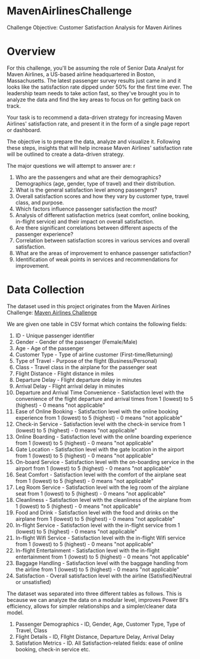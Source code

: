 # MavenAirlinesChallenge
Challenge Objective: Customer Satisfaction Analysis for Maven Airlines
# Overview
For this challenge, you'll be assuming the role of Senior Data Analyst for Maven Airlines, a US-based airline headquartered in Boston, Massachusetts. The latest passenger survey results just came in and it looks like the satisfaction rate dipped under 50% for the first time ever. The leadership team needs to take action fast, so they've brought you in to analyze the data and find the key areas to focus on for getting back on track.

Your task is to recommend a data-driven strategy for increasing Maven Airlines' satisfaction rate, and present it in the form of a single page report or dashboard.

The objective is to prepare the data, analyze and visualize it. Following these steps, insights that will help increase Maven Airlines' satisfaction rate will be outlined to create a data-driven strategy.

The major questions we will attempt to answer are: r
1. Who are the passengers and what are their demographics? Demographics (age, gender, type of travel) and their distribution.
2. What is the general satisfaction level among passengers?
3. Overall satisfaction scores and how they vary by customer type, travel class, and purpose.
4. Which factors influence passenger satisfaction the most?
5. Analysis of different satisfaction metrics (seat comfort, online booking, in-flight service) and their impact on overall satisfaction.
6. Are there significant correlations between different aspects of the passenger experience?
7. Correlation between satisfaction scores in various services and overall satisfaction.
8. What are the areas of improvement to enhance passenger satisfaction?
9. Identification of weak points in services and recommendations for improvement.

# Data Collection
The dataset used in this project originates from the Maven Airlines Challenge: [Maven Airlines Challenge](url)

We are given one table in CSV format which contains the following fields: 
1.  ID - Unique passenger identifier
2.  Gender - Gender of the passenger (Female/Male)
3.  Age - Age of the passenger
4.  Customer Type - Type of airline customer (First-time/Returning)
5.  Type of Travel - Purpose of the flight (Business/Personal)
6.  Class - Travel class in the airplane for the passenger seat
7.  Flight Distance - Flight distance in miles
8.  Departure Delay - Flight departure delay in minutes
9.  Arrival Delay - Flight arrival delay in minutes
10.  Departure and Arrival Time Convenience - Satisfaction level with the convenience of the flight departure and arrival times from 1 (lowest) to 5 (highest) - 0 means "not applicable"
11.  Ease of Online Booking - Satisfaction level with the online booking experience from 1 (lowest) to 5 (highest) - 0 means "not applicable"
12.  Check-in Service - Satisfaction level with the check-in service from 1 (lowest) to 5 (highest) - 0 means "not applicable"
13.  Online Boarding - Satisfaction level with the online boarding experience from 1 (lowest) to 5 (highest) - 0 means "not applicable"
14.  Gate Location - Satisfaction level with the gate location in the airport from 1 (lowest) to 5 (highest) - 0 means "not applicable"
15.  On-board Service - Satisfaction level with the on-boarding service in the airport from 1 (lowest) to 5 (highest) - 0 means "not applicable"
16.  Seat Comfort - Satisfaction level with the comfort of the airplane seat from 1 (lowest) to 5 (highest) - 0 means "not applicable"
17.  Leg Room Service - Satisfaction level with the leg room of the airplane seat from 1 (lowest) to 5 (highest) - 0 means "not applicable"
18.  Cleanliness - Satisfaction level with the cleanliness of the airplane from 1 (lowest) to 5 (highest) - 0 means "not applicable"
19.  Food and Drink - Satisfaction level with the food and drinks on the airplane from 1 (lowest) to 5 (highest) - 0 means "not applicable"
20.  In-flight Service - Satisfaction level with the in-flight service from 1 (lowest) to 5 (highest) - 0 means "not applicable"
21.  In-flight Wifi Service - Satisfaction level with the in-flight Wifi service from 1 (lowest) to 5 (highest) - 0 means "not applicable"
22.  In-flight Entertainment - Satisfaction level with the in-flight entertainment from 1 (lowest) to 5 (highest) - 0 means "not applicable"
23.  Baggage Handling - Satisfaction level with the baggage handling from the airline from 1 (lowest) to 5 (highest) - 0 means "not applicable"
24.  Satisfaction - Overall satisfaction level with the airline (Satisfied/Neutral or unsatisfied)

The dataset was separated into three different tables as follows. This is because we can analyze the data on a modular level, improves Power BI's efficiency, allows for simpler relationships and a simpler/cleaner data model.
1. Passenger Demographics - ID, Gender, Age, Customer Type, Type of Travel, Class
2. Flight Details - ID, Fllght Distance, Departure Delay, Arrival Delay
3. Satisfation Metrics - ID. All Satisfaction-related fields: ease of online booking, check-in service etc.
